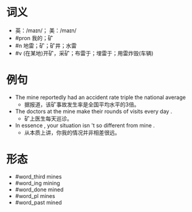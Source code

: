 # 词义
- 英：/maɪn/； 美：/maɪn/
- #pron 我的；矿
- #n 地雷；矿；矿井；水雷
- #v (在某地)开矿，采矿；布雷于；埋雷于；用雷炸毁(车辆)
# 例句
- The mine reportedly had an accident rate triple the national average
	- 据报道，该矿事故发生率是全国平均水平的3倍。
- The doctors at the mine make their rounds of visits every day .
	- 矿上医生每天巡诊。
- In essence , your situation isn 't so different from mine .
	- 从本质上讲，你我的情况并非相差很远。
# 形态
- #word_third mines
- #word_ing mining
- #word_done mined
- #word_pl mines
- #word_past mined
